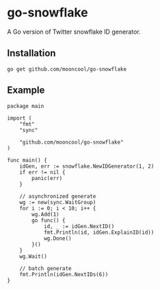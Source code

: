 # go-snowflake

A Go version of Twitter snowflake ID generator.

## Installation

```
go get github.com/mooncool/go-snowflake
```

## Example

```
package main

import (
	"fmt"
	"sync"

	"github.com/mooncool/go-snowflake"
)

func main() {
	idGen, err := snowflake.NewIDGenerator(1, 2)
	if err != nil {
		panic(err)
	}

	// asynchronized generate
	wg := new(sync.WaitGroup)
	for i := 0; i < 10; i++ {
		wg.Add(1)
		go func() {
			id, _ := idGen.NextID()
			fmt.Println(id, idGen.ExplainID(id))
			wg.Done()
		}()
	}
	wg.Wait()

	// batch generate
	fmt.Println(idGen.NextIDs(6))
}
```
